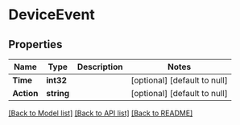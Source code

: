 # DeviceEvent

## Properties
Name | Type | Description | Notes
------------ | ------------- | ------------- | -------------
**Time** | **int32** |  | [optional] [default to null]
**Action** | **string** |  | [optional] [default to null]

[[Back to Model list]](../README.md#documentation-for-models) [[Back to API list]](../README.md#documentation-for-api-endpoints) [[Back to README]](../README.md)


